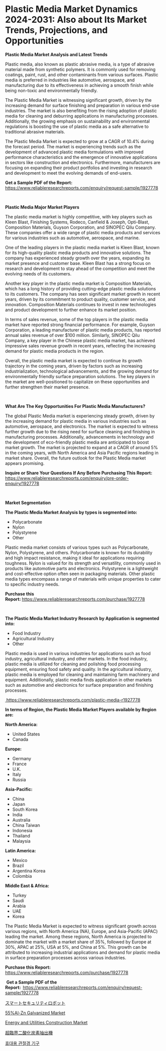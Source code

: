 <p><h1>Plastic Media Market Dynamics 2024-2031: Also about Its Market Trends, Projections, and Opportunities</h1></p><p><strong>Plastic Media Market Analysis and Latest Trends</strong></p>
<p><p>Plastic media, also known as plastic abrasive media, is a type of abrasive material made from synthetic polymers. It is commonly used for removing coatings, paint, rust, and other contaminants from various surfaces. Plastic media is preferred in industries like automotive, aerospace, and manufacturing due to its effectiveness in achieving a smooth finish while being non-toxic and environmentally friendly.</p><p>The Plastic Media Market is witnessing significant growth, driven by the increasing demand for surface finishing and preparation in various end-use industries. The market is also benefiting from the rising adoption of plastic media for cleaning and deburring applications in manufacturing processes. Additionally, the growing emphasis on sustainability and environmental regulations is boosting the use of plastic media as a safe alternative to traditional abrasive materials.</p><p>The Plastic Media Market is expected to grow at a CAGR of 10.4% during the forecast period. The market is experiencing trends such as the development of advanced plastic media formulations with improved performance characteristics and the emergence of innovative applications in sectors like construction and electronics. Furthermore, manufacturers are focusing on expanding their product portfolios and investing in research and development to meet the evolving demands of end-users.</p></p>
<p><strong>Get a Sample PDF of the Report:&nbsp;</strong> <a href="https://www.reliableresearchreports.com/enquiry/request-sample/1927778">https://www.reliableresearchreports.com/enquiry/request-sample/1927778</a></p>
<p>&nbsp;</p>
<p><strong>Plastic Media Major Market Players</strong></p>
<p><p>The plastic media market is highly competitive, with key players such as Kleen Blast, Finishing Systems, Rodeco, Canfield & Joseph, Opti-Blast, Composition Materials, Guyson Corporation, and SINOPEC Qilu Company. These companies offer a wide range of plastic media products and services for various industries such as automotive, aerospace, and marine.</p><p>One of the leading players in the plastic media market is Kleen Blast, known for its high-quality plastic media products and innovative solutions. The company has experienced steady growth over the years, expanding its market presence and customer base. Kleen Blast has a strong focus on research and development to stay ahead of the competition and meet the evolving needs of its customers.</p><p>Another key player in the plastic media market is Composition Materials, which has a long history of providing cutting-edge plastic media solutions to its customers. The company has seen significant market growth in recent years, driven by its commitment to product quality, customer service, and innovation. Composition Materials continues to invest in new technologies and product development to further enhance its market position.</p><p>In terms of sales revenue, some of the top players in the plastic media market have reported strong financial performance. For example, Guyson Corporation, a leading manufacturer of plastic media products, has reported annual sales revenue of over $100 million. Similarly, SINOPEC Qilu Company, a key player in the Chinese plastic media market, has achieved impressive sales revenue growth in recent years, reflecting the increasing demand for plastic media products in the region.</p><p>Overall, the plastic media market is expected to continue its growth trajectory in the coming years, driven by factors such as increasing industrialization, technological advancements, and the growing demand for environmentally friendly surface preparation solutions. The key players in the market are well-positioned to capitalize on these opportunities and further strengthen their market presence.</p></p>
<p>&nbsp;</p>
<p><strong>What Are The Key Opportunities For Plastic Media Manufacturers?</strong></p>
<p><p>The global Plastic Media market is experiencing steady growth, driven by the increasing demand for plastic media in various industries such as automotive, aerospace, and electronics. The market is expected to witness further growth due to the rising need for surface cleaning and finishing in manufacturing processes. Additionally, advancements in technology and the development of eco-friendly plastic media are anticipated to boost market growth. The market is projected to expand at a CAGR of around 5% in the coming years, with North America and Asia Pacific regions leading in market share. Overall, the future outlook for the Plastic Media market appears promising.</p></p>
<p><strong>Inquire or Share Your Questions If Any Before Purchasing This Report:</strong> <a href="https://www.reliableresearchreports.com/enquiry/pre-order-enquiry/1927778">https://www.reliableresearchreports.com/enquiry/pre-order-enquiry/1927778</a></p>
<p>&nbsp;</p>
<p><strong>Market Segmentation</strong></p>
<p><strong>The Plastic Media Market Analysis by types is segmented into:</strong></p>
<p><ul><li>Polycarbonate</li><li>Nylon</li><li>Polystyrene</li><li>Other</li></ul></p>
<p><p>Plastic media market consists of various types such as Polycarbonate, Nylon, Polystyrene, and others. Polycarbonate is known for its durability and high impact resistance, making it ideal for applications requiring toughness. Nylon is valued for its strength and versatility, commonly used in products like automotive parts and electronics. Polystyrene is a lightweight and cost-effective option often seen in packaging materials. Other plastic media types encompass a range of materials with unique properties to cater to specific industry needs.</p></p>
<p><strong>Purchase this Report:&nbsp;</strong><a href="https://www.reliableresearchreports.com/purchase/1927778">https://www.reliableresearchreports.com/purchase/1927778</a></p>
<p>&nbsp;</p>
<p><strong>The Plastic Media Market Industry Research by Application is segmented into:</strong></p>
<p><ul><li>Food Industry</li><li>Agricultural Industry</li><li>Other</li></ul></p>
<p><p>Plastic media is used in various industries for applications such as food industry, agricultural industry, and other markets. In the food industry, plastic media is utilized for cleaning and polishing food processing equipment, ensuring food safety and quality. In the agricultural industry, plastic media is employed for cleaning and maintaining farm machinery and equipment. Additionally, plastic media finds application in other markets such as automotive and electronics for surface preparation and finishing processes.</p></p>
<p><a href="https://www.reliableresearchreports.com/plastic-media-r1927778">&nbsp;https://www.reliableresearchreports.com/plastic-media-r1927778</a></p>
<p><strong>In terms of Region, the Plastic Media Market Players available by Region are:</strong></p>
<p>
    <p> <strong> North America: </strong>
        <ul>
            <li>United States</li>
            <li>Canada</li>
        </ul>
        </p> 
    <p> <strong> Europe: </strong>
        <ul>
            <li>Germany</li>
            <li>France</li>
            <li>U.K.</li>
            <li>Italy</li>
            <li>Russia</li>
        </ul>
        </p> 
    <p> <strong> Asia-Pacific: </strong>
        <ul>
            <li>China</li>
            <li>Japan</li>
            <li>South Korea</li>
            <li>India</li>
            <li>Australia</li>
            <li>China Taiwan</li>
            <li>Indonesia</li>
            <li>Thailand</li>
            <li>Malaysia</li>
        </ul>
        </p> 
    <p> <strong> Latin America: </strong>
        <ul>
            <li>Mexico</li>
            <li>Brazil</li>
            <li>Argentina Korea</li>
            <li>Colombia</li>
        </ul>
        </p> 
    <p> <strong> Middle East & Africa: </strong>
        <ul>
            <li>Turkey</li>
            <li>Saudi</li>
            <li>Arabia</li>
            <li>UAE</li>
            <li>Korea</li>
        </ul>
    </p>
    </p>
<p><p>The Plastic Media Market is expected to witness significant growth across various regions, with North America (NA), Europe, and Asia-Pacific (APAC) leading the market. Among these regions, North America is projected to dominate the market with a market share of 35%, followed by Europe at 30%, APAC at 25%, USA at 5%, and China at 5%. This growth can be attributed to increasing industrial applications and demand for plastic media in surface preparation processes across various industries.</p></p>
<p><strong>Purchase this Report: </strong><a href="https://www.reliableresearchreports.com/purchase/1927778">https://www.reliableresearchreports.com/purchase/1927778</a></p>
<p>&nbsp;<strong>Get a Sample PDF of the Report:&nbsp;&nbsp;</strong><a href="https://www.reliableresearchreports.com/enquiry/request-sample/1927778">https://www.reliableresearchreports.com/enquiry/request-sample/1927778</a></p>
<p><strong></strong></p>
<p><p><a href="https://github.com/leigh4852023/Market-Research-Report-List-1/blob/main/8688958116634.md">スマートセキュリティロボット</a></p><p><a href="https://github.com/lorenzaSchmeler/Market-Research-Report-List-1/blob/main/55al-zn-galvanized-market.md">55%Al-Zn Galvanized Market</a></p><p><a href="https://github.com/ruddyyedelwadw/Market-Research-Report-List-2/blob/main/energy-and-utilities-construction-market.md">Energy and Utilities Construction Market</a></p><p><a href="https://github.com/SimeonBode1/Market-Research-Report-List-1/blob/main/6392898116635.md">超臨界二酸化炭素抽出機</a></p><p><a href="https://github.com/Edwards13Jessica/Market-Research-Report-List-1/blob/main/8509774125374.md">휴대용 관절경 기구</a></p></p>